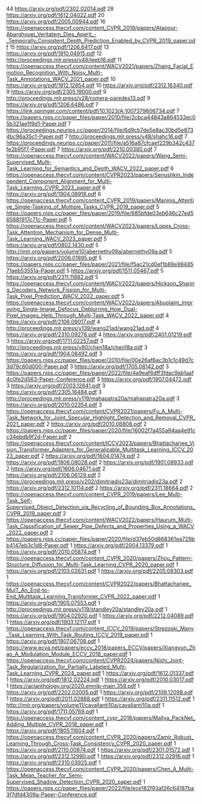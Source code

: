 44 https://arxiv.org/pdf/2302.02014.pdf
28 https://arxiv.org/pdf/1612.04022.pdf
20 https://arxiv.org/pdf/2005.00944.pdf
16 https://openaccess.thecvf.com/content_CVPR_2019/papers/Atapour-Abarghouei_Veritatem_Dies_Aperit_-_Temporally_Consistent_Depth_Prediction_Enabled_by_CVPR_2019_paper.pdf
15 https://arxiv.org/pdf/1206.6417.pdf
13 https://arxiv.org/pdf/1910.04915.pdf
12 http://proceedings.mlr.press/v48/leeb16.pdf
11 https://openaccess.thecvf.com/content/WACV2021/papers/Zhang_Facial_Emotion_Recognition_With_Noisy_Multi-Task_Annotations_WACV_2021_paper.pdf
10 https://arxiv.org/pdf/1912.12854.pdf
10 https://arxiv.org/pdf/2312.16340.pdf
9 https://arxiv.org/pdf/2305.19000.pdf
9 http://proceedings.mlr.press/v28/romera-paredes13.pdf
9 https://arxiv.org/pdf/1206.6486.pdf
7 https://link.springer.com/content/pdf/10.1023/A:1007379606734.pdf
7 https://papers.nips.cc/paper_files/paper/2010/file/2cbca44843a864533ec05b321ae1f9d1-Paper.pdf
7 https://proceedings.neurips.cc/paper/2014/file/6d9cb7de5e8ac30bd5e8734bc96a35c1-Paper.pdf
7 http://proceedings.mlr.press/v48/shahc16.pdf
7 https://proceedings.neurips.cc/paper/2011/file/a516a87cfcaef229b342c437fe2b95f7-Paper.pdf
7 https://arxiv.org/pdf/2210.00380.pdf
7 https://openaccess.thecvf.com/content/WACV2022/papers/Wang_Semi-Supervised_Multi-Task_Learning_for_Semantics_and_Depth_WACV_2022_paper.pdf
6 https://openaccess.thecvf.com/content/CVPR2023/papers/Senushkin_Independent_Component_Alignment_for_Multi-Task_Learning_CVPR_2023_paper.pdf
6 https://arxiv.org/pdf/1904.08918.pdf
6 https://openaccess.thecvf.com/content_CVPR_2019/papers/Maninis_Attentive_Single-Tasking_of_Multiple_Tasks_CVPR_2019_paper.pdf
5 https://papers.nips.cc/paper_files/paper/2019/file/685bfde03eb646c27ed565881917c71c-Paper.pdf
5 https://openaccess.thecvf.com/content/WACV2023/papers/Lopes_Cross-Task_Attention_Mechanism_for_Dense_Multi-Task_Learning_WACV_2023_paper.pdf
5 https://arxiv.org/pdf/0802.1430.pdf
5 http://jmlr.org/papers/volume10/abernethy09a/abernethy09a.pdf
5 https://arxiv.org/pdf/2006.01895.pdf
5 https://papers.nips.cc/paper_files/paper/2021/file/f5ac21cd0ef1b88e9848571aeb53551a-Paper.pdf
5 https://arxiv.org/pdf/1511.05467.pdf
5 https://arxiv.org/pdf/2311.11882.pdf
5 https://openaccess.thecvf.com/content/WACV2022/papers/Hickson_Sharing_Decoders_Network_Fission_for_Multi-Task_Pixel_Prediction_WACV_2022_paper.pdf
5 https://openaccess.thecvf.com/content/WACV2022/papers/Abuolaim_Improving_Single-Image_Defocus_Deblurring_How_Dual-Pixel_Images_Help_Through_Multi-Task_WACV_2022_paper.pdf
4 https://arxiv.org/pdf/2106.09017.pdf
4 http://proceedings.mlr.press/v139/wang21ad/wang21ad.pdf
4 https://arxiv.org/pdf/2310.09278.pdf
4 https://arxiv.org/pdf/2401.01219.pdf
3 https://arxiv.org/pdf/1711.02257.pdf
3 http://proceedings.mlr.press/v80/chen18a/chen18a.pdf
3 https://arxiv.org/pdf/1904.08492.pdf
3 https://papers.nips.cc/paper_files/paper/2010/file/00e26af6ac3b1c1c49d7c3d79c60d000-Paper.pdf
3 https://arxiv.org/pdf/1705.08142.pdf
3 https://papers.nips.cc/paper_files/paper/2022/file/4a9eaf6dff3fdac9ab1aaf4c0fe2d563-Paper-Conference.pdf
3 https://arxiv.org/pdf/1907.04472.pdf
3 https://arxiv.org/pdf/2003.12641.pdf
3 https://arxiv.org/pdf/2305.16484.pdf
3 http://proceedings.mlr.press/v119/mahapatra20a/mahapatra20a.pdf
3 https://arxiv.org/pdf/2010.02354.pdf
3 https://openaccess.thecvf.com/content/CVPR2021/papers/Fu_A_Multi-Task_Network_for_Joint_Specular_Highlight_Detection_and_Removal_CVPR_2021_paper.pdf
2 https://arxiv.org/pdf/2010.06808.pdf
2 https://papers.nips.cc/paper_files/paper/2020/file/16002f7a455a94aa4e91cc34ebdb9f2d-Paper.pdf
2 https://openaccess.thecvf.com/content/ICCV2023/papers/Bhattacharjee_Vision_Transformer_Adapters_for_Generalizable_Multitask_Learning_ICCV_2023_paper.pdf
2 https://arxiv.org/pdf/1604.01474.pdf
2 https://arxiv.org/pdf/1806.08028.pdf
2 https://arxiv.org/pdf/1901.08933.pdf
2 https://arxiv.org/pdf/1606.04671.pdf
2 https://arxiv.org/pdf/2106.06129.pdf
2 https://proceedings.mlr.press/v202/dimitriadis23a/dimitriadis23a.pdf
2 https://arxiv.org/pdf/2312.10114.pdf
2 https://arxiv.org/pdf/2311.18664.pdf
2 https://openaccess.thecvf.com/content_CVPR_2019/papers/Lee_Multi-Task_Self-Supervised_Object_Detection_via_Recycling_of_Bounding_Box_Annotations_CVPR_2019_paper.pdf
2 https://openaccess.thecvf.com/content/WACV2022/papers/Haurum_Multi-Task_Classification_of_Sewer_Pipe_Defects_and_Properties_Using_a_WACV_2022_paper.pdf
2 https://papers.nips.cc/paper_files/paper/2020/file/d37eb50d868361ea729bb4147eb3c1d8-Paper.pdf
1 https://arxiv.org/pdf/2004.13379.pdf
1 https://arxiv.org/pdf/2010.05874.pdf
1 https://openaccess.thecvf.com/content_CVPR_2020/papers/Zhou_Pattern-Structure_Diffusion_for_Multi-Task_Learning_CVPR_2020_paper.pdf
1 https://arxiv.org/pdf/2103.02631.pdf
1 https://arxiv.org/pdf/2205.08303.pdf
1 https://openaccess.thecvf.com/content/CVPR2022/papers/Bhattacharjee_MulT_An_End-to-End_Multitask_Learning_Transformer_CVPR_2022_paper.pdf
1 https://arxiv.org/pdf/1905.07553.pdf
1 http://proceedings.mlr.press/v119/standley20a/standley20a.pdf
1 https://arxiv.org/pdf/1904.02920.pdf
1 https://arxiv.org/pdf/2212.04089.pdf
1 https://arxiv.org/pdf/1903.12117.pdf
1 https://openaccess.thecvf.com/content_ICCV_2019/papers/Strezoski_Many_Task_Learning_With_Task_Routing_ICCV_2019_paper.pdf
1 https://arxiv.org/pdf/1807.06708.pdf
1 https://www.ecva.net/papers/eccv_2018/papers_ECCV/papers/Xiangyun_Zhao_A_Modulation_Module_ECCV_2018_paper.pdf
1 https://openaccess.thecvf.com/content/CVPR2024/papers/Nishi_Joint-Task_Regularization_for_Partially_Labeled_Multi-Task_Learning_CVPR_2024_paper.pdf
1 https://arxiv.org/pdf/1612.01337.pdf
1 https://arxiv.org/pdf/1812.02224.pdf
1 https://arxiv.org/pdf/2010.03017.pdf
1 https://aclanthology.org/2020.emnlp-main.359.pdf
1 https://arxiv.org/pdf/2202.02005.pdf
1 https://arxiv.org/pdf/2109.12098.pdf
1 https://arxiv.org/pdf/2011.02888.pdf
1 https://arxiv.org/pdf/2311.11512.pdf
1 http://jmlr.org/papers/volume11/cavallanti10a/cavallanti10a.pdf
1 https://arxiv.org/pdf/1711.05769.pdf
1 https://openaccess.thecvf.com/content_cvpr_2018/papers/Mallya_PackNet_Adding_Multiple_CVPR_2018_paper.pdf
1 https://arxiv.org/pdf/1805.11604.pdf
1 https://openaccess.thecvf.com/content_CVPR_2020/papers/Zamir_Robust_Learning_Through_Cross-Task_Consistency_CVPR_2020_paper.pdf
1 https://arxiv.org/pdf/2110.00874.pdf
1 https://arxiv.org/pdf/2301.01572.pdf
1 https://arxiv.org/pdf/2312.12990.pdf
1 https://arxiv.org/pdf/2312.02916.pdf
1 https://arxiv.org/pdf/2310.03925.pdf
1 https://openaccess.thecvf.com/content_CVPR_2020/papers/Chen_A_Multi-Task_Mean_Teacher_for_Semi-Supervised_Shadow_Detection_CVPR_2020_paper.pdf
1 https://papers.nips.cc/paper_files/paper/2022/file/ece182f93af26c64187ba3f7dfd4309a-Paper-Conference.pdf
